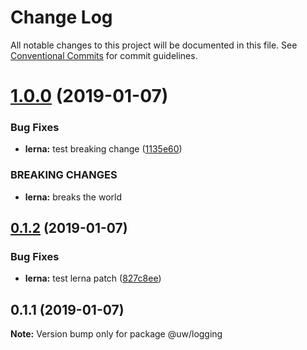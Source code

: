 # Change Log

All notable changes to this project will be documented in this file.
See [Conventional Commits](https://conventionalcommits.org) for commit guidelines.

# [1.0.0](https://github.com/srobinson/unicode-wiki/compare/@uw/logging@0.1.2...@uw/logging@1.0.0) (2019-01-07)


### Bug Fixes

* **lerna:** test breaking change ([1135e60](https://github.com/srobinson/unicode-wiki/commit/1135e60))


### BREAKING CHANGES

* **lerna:** breaks the world





## [0.1.2](https://github.com/srobinson/unicode-wiki/compare/@uw/logging@0.1.1...@uw/logging@0.1.2) (2019-01-07)


### Bug Fixes

* **lerna:** test lerna patch ([827c8ee](https://github.com/srobinson/unicode-wiki/commit/827c8ee))





## 0.1.1 (2019-01-07)

**Note:** Version bump only for package @uw/logging
